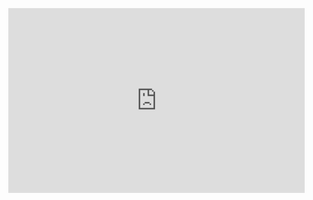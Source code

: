 <iframe title="test_sus" width="600" height="373.5" src="https://app.powerbi.com/view?r=eyJrIjoiYzAyNmM4Y2UtZDMzYS00YzQzLTg1ZjgtNmYxZjAzY2UzNGI4IiwidCI6Ijk1Y2U2MTk5LWNhMzYtNDgyMC04N2MzLWQ1NDBjODYwMjcwYyIsImMiOjEwfQ%3D%3D" frameborder="0" allowFullScreen="true"></iframe>
